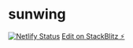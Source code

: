 # sunwing
[![Netlify Status](https://api.netlify.com/api/v1/badges/ef245f14-905e-4475-9fcc-bf23b6e709df/deploy-status)](https://app.netlify.com/sites/sun-wing/deploys)
[Edit on StackBlitz ⚡️](https://stackblitz.com/edit/feathersjs-playground-2r4eff)